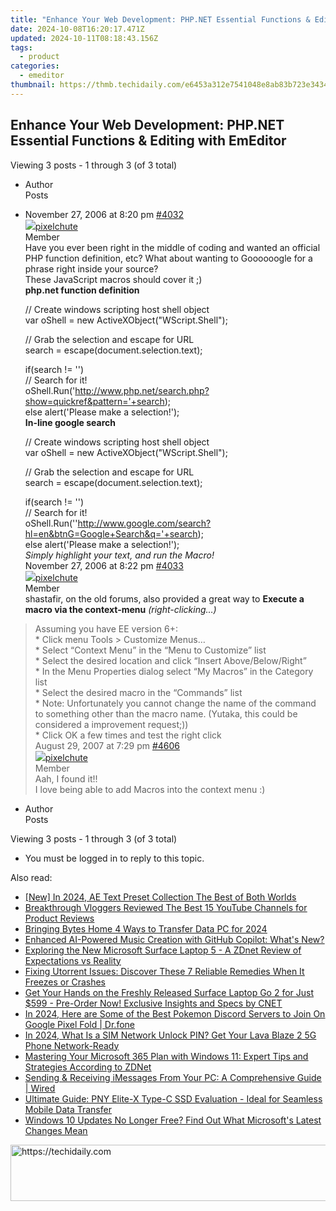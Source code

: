 ```yaml
---
title: "Enhance Your Web Development: PHP.NET Essential Functions & Editing with EmEditor"
date: 2024-10-08T16:20:17.471Z
updated: 2024-10-11T08:18:43.156Z
tags:
  - product
categories:
  - emeditor
thumbnail: https://thmb.techidaily.com/e6453a312e7541048e8ab83b723e3434e4f0870a3a576f7f373a87bb16fe603f.jpg
---
```


## Enhance Your Web Development: PHP.NET Essential Functions & Editing with EmEditor

Viewing 3 posts - 1 through 3 (of 3 total)

* Author  
Posts
* November 27, 2006 at 8:20 pm [#4032](https://tools.techidaily.com/emeditor/products/)  
[![](https://secure.gravatar.com/avatar/73dd33ef1ec2b1585abc90730e437523?s=80&d=identicon&r=g)pixelchute](https://www.emeditor.com/forums/users/pixelchute/ "View pixelchute's profile")  
Member  
Have you ever been right in the middle of coding and wanted an official PHP function definition, etc? What about wanting to Goooooogle for a phrase right inside your source?  
 These JavaScript macros should cover it ;)  
**php.net function definition**  
    
	// Create windows scripting host shell object  
	var oShell = new ActiveXObject("WScript.Shell");  
	    
	// Grab the selection and escape for URL  
	search = escape(document.selection.text);  
	    
	if(search != '')  
		// Search for it!  
		oShell.Run('http://www.php.net/search.php?show=quickref&pattern='+search);  
	else alert('Please make a selection!');  
	**In-line google search**  
    
	// Create windows scripting host shell object  
	var oShell = new ActiveXObject("WScript.Shell");  
	    
	// Grab the selection and escape for URL  
	search = escape(document.selection.text);  
	    
	if(search != '')  
		// Search for it!  
		oShell.Run(''http://www.google.com/search?hl=en&btnG=Google+Search&q='+search);  
	else alert('Please make a selection!');  
	_Simply highlight your text, and run the Macro!_  
November 27, 2006 at 8:22 pm [#4033](https://tools.techidaily.com/emeditor/products/)  
[![](https://secure.gravatar.com/avatar/73dd33ef1ec2b1585abc90730e437523?s=80&d=identicon&r=g)pixelchute](https://www.emeditor.com/forums/users/pixelchute/ "View pixelchute's profile")  
Member  
shastafir, on the old forums, also provided a great way to **Execute a macro via the context-menu** _(right-clicking…)_  
> Assuming you have EE version 6+:  
> \* Click menu Tools > Customize Menus…  
> \* Select “Context Menu” in the “Menu to Customize” list  
> \* Select the desired location and click “Insert Above/Below/Right”  
> \* In the Menu Properties dialog select “My Macros” in the Category list  
> \* Select the desired macro in the “Commands” list  
> \* Note: Unfortunately you cannot change the name of the command to something other than the macro name. (Yutaka, this could be considered a improvement request;))  
> \* Click OK a few times and test the right click  
August 29, 2007 at 7:29 pm [#4606](https://tools.techidaily.com/emeditor/products/)  
[![](https://secure.gravatar.com/avatar/73dd33ef1ec2b1585abc90730e437523?s=80&d=identicon&r=g)pixelchute](https://www.emeditor.com/forums/users/pixelchute/ "View pixelchute's profile")  
Member  
Aah, I found it!!  
 I love being able to add Macros into the context menu :)
* Author  
Posts

Viewing 3 posts - 1 through 3 (of 3 total)

* You must be logged in to reply to this topic.

<ins class="adsbygoogle"
     style="display:block"
     data-ad-format="autorelaxed"
     data-ad-client="ca-pub-7571918770474297"
     data-ad-slot="1223367746"></ins>

<ins class="adsbygoogle"
     style="display:block"
     data-ad-client="ca-pub-7571918770474297"
     data-ad-slot="8358498916"
     data-ad-format="auto"
     data-full-width-responsive="true"></ins>

<span class="atpl-alsoreadstyle">Also read:</span>
<div><ul>
<li><a href="https://fox-glue.techidaily.com/new-in-2024-ae-text-preset-collection-the-best-of-both-worlds/"><u>[New] In 2024, AE Text Preset Collection The Best of Both Worlds</u></a></li>
<li><a href="https://extra-lessons.techidaily.com/breakthrough-vloggers-reviewed-the-best-15-youtube-channels-for-product-reviews/"><u>Breakthrough Vloggers Reviewed The Best 15 YouTube Channels for Product Reviews</u></a></li>
<li><a href="https://extra-lessons.techidaily.com/bringing-bytes-home-4-ways-to-transfer-data-pc-for-2024/"><u>Bringing Bytes Home 4 Ways to Transfer Data PC for 2024</u></a></li>
<li><a href="https://win-trending.techidaily.com/enhanced-ai-powered-music-creation-with-github-copilot-whats-new/"><u>Enhanced AI-Powered Music Creation with GitHub Copilot: What's New?</u></a></li>
<li><a href="https://win-trending.techidaily.com/exploring-the-new-microsoft-surface-laptop-5-a-zdnet-review-of-expectations-vs-reality/"><u>Exploring the New Microsoft Surface Laptop 5 - A ZDnet Review of Expectations vs Reality</u></a></li>
<li><a href="https://win-solutions.techidaily.com/fixing-utorrent-issues-discover-these-7-reliable-remedies-when-it-freezes-or-crashes/"><u>Fixing Utorrent Issues: Discover These 7 Reliable Remedies When It Freezes or Crashes</u></a></li>
<li><a href="https://win-trending.techidaily.com/get-your-hands-on-the-freshly-released-surface-laptop-go-2-for-just-599-pre-order-now-exclusive-insights-and-specs-by-cnet/"><u>Get Your Hands on the Freshly Released Surface Laptop Go 2 for Just $599 - Pre-Order Now! Exclusive Insights and Specs by CNET</u></a></li>
<li><a href="https://pokemon-go-android.techidaily.com/in-2024-here-are-some-of-the-best-pokemon-discord-servers-to-join-on-google-pixel-fold-drfone-by-drfone-virtual-android/"><u>In 2024, Here are Some of the Best Pokemon Discord Servers to Join On Google Pixel Fold | Dr.fone</u></a></li>
<li><a href="https://sim-unlock.techidaily.com/in-2024-what-is-a-sim-network-unlock-pin-get-your-lava-blaze-2-5g-phone-network-ready-by-drfone-android/"><u>In 2024, What Is a SIM Network Unlock PIN? Get Your Lava Blaze 2 5G Phone Network-Ready</u></a></li>
<li><a href="https://win-trending.techidaily.com/mastering-your-microsoft-365-plan-with-windows-11-expert-tips-and-strategies-according-to-zdnet/"><u>Mastering Your Microsoft 365 Plan with Windows 11: Expert Tips and Strategies According to ZDNet</u></a></li>
<li><a href="https://win-trending.techidaily.com/sending-and-receiving-imessages-from-your-pc-a-comprehensive-guide-wired/"><u>Sending & Receiving iMessages From Your PC: A Comprehensive Guide | Wired</u></a></li>
<li><a href="https://discover-awesome.techidaily.com/ultimate-guide-pny-elite-x-type-c-ssd-evaluation-ideal-for-seamless-mobile-data-transfer/"><u>Ultimate Guide: PNY Elite-X Type-C SSD Evaluation - Ideal for Seamless Mobile Data Transfer</u></a></li>
<li><a href="https://win-trending.techidaily.com/windows-10-updates-no-longer-free-find-out-what-microsofts-latest-changes-mean/"><u>Windows 10 Updates No Longer Free? Find Out What Microsoft's Latest Changes Mean</u></a></li>
</ul></div>

<!-- affiliate ads begin -->
<a href="https://appsumo.8odi.net/c/5597632/2112007/7443" target="_top" id="2112007">
  <img src="//a.impactradius-go.com/display-ad/7443-2112007" border="0" alt="https://techidaily.com" width="728" height="90"/>
</a>
<img height="0" width="0" src="https://appsumo.8odi.net/i/5597632/2112007/7443" style="position:absolute;visibility:hidden;" border="0" />
<!-- affiliate ads end -->

